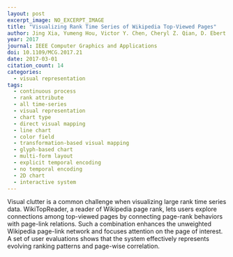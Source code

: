 ```yaml
---
layout: post
excerpt_image: NO_EXCERPT_IMAGE
title: "Visualizing Rank Time Series of Wikipedia Top-Viewed Pages"
author: Jing Xia, Yumeng Hou, Victor Y. Chen, Cheryl Z. Qian, D. Ebert & Wei Chen
year: 2017
journal: IEEE Computer Graphics and Applications
doi: 10.1109/MCG.2017.21
date: 2017-03-01
citation_count: 14
categories:
  - visual representation
tags:
  - continuous process
  - rank attribute
  - all time-series
  - visual representation
  - chart type
  - direct visual mapping
  - line chart
  - color field
  - transformation-based visual mapping
  - glyph-based chart
  - multi-form layout
  - explicit temporal encoding
  - no temporal encoding
  - 2D chart
  - interactive system
---
```

Visual clutter is a common challenge when visualizing large rank time series data. WikiTopReader, a reader of Wikipedia page rank, lets users explore connections among top-viewed pages by connecting page-rank behaviors with page-link relations. Such a combination enhances the unweighted Wikipedia page-link network and focuses attention on the page of interest. A set of user evaluations shows that the system effectively represents evolving ranking patterns and page-wise correlation.
